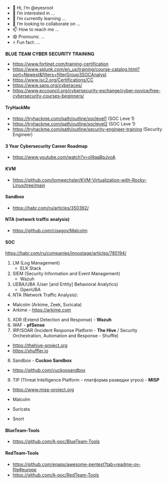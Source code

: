 - 👋 Hi, I’m @eyesroot
- 👀 I’m interested in ...
- 🌱 I’m currently learning ...
- 💞️ I’m looking to collaborate on ...
- 📫 How to reach me ...
- 😄 Pronouns: ...
- ⚡ Fun fact: ...

𝐁𝐋𝐔𝐄 𝐓𝐄𝐀𝐌 𝐂𝐘𝐁𝐄𝐑 𝐒𝐄𝐂𝐔𝐑𝐈𝐓𝐘 𝐓𝐑𝐀𝐈𝐍𝐈𝐍𝐆
- https://www.fortinet.com/training-certification
- https://www.splunk.com/en_us/training/course-catalog.html?sort=Newest&filters=filterGroup3SOCAnalyst
- https://www.isc2.org/Certifications/CC
- https://www.sans.org/cyberaces/
- https://www.eccouncil.org/cybersecurity-exchange/cyber-novice/free-cybersecurity-courses-beginners/

#### TryHackMe
- https://tryhackme.com/path/outline/soclevel1 (SOC Leve 1)
- https://tryhackme.com/path/outline/soclevel2 (SOC Leve 1)
- https://tryhackme.com/path/outline/security-engineer-training (Security Engineer)

#### 3 Year Cybersecurity Career Roadmap
- https://www.youtube.com/watch?v=oI9aaBpJvoA

#### KVM
- https://github.com/tomwechsler/KVM-Virtualization-with-Rocky-Linux/tree/main

#### Sandbox
- https://habr.com/ru/articles/350392/

#### NTA (network traffic analysis)
- https://github.com/cisagov/Malcolm

#### SOC
https://habr.com/ru/companies/innostage/articles/785194/
1. LM (Log Management)
   - ELK Stack
3. SIEM (Security Information and Event Management)
   - Wazuh
5. UEBA/UBA (User [and Entity] Behavioral Analytics)
   - OpenUBA
7. NTA (Network Traffic Analysis):
  - Malcolm (Arkime, Zeek, Suricata)
  - Arkime - https://arkime.com
5. XDR (Extend Detection and Response) - **Wazuh**
6. WAF - **pfSense**
7. IRP/SOAR (Incident Response Platform - **The Hive** / Security Orchestration, Automation and Response - Shuffle)
  - https://thehive-project.org
  - https://shuffler.io
8. Sandbox - **Cuckoo Sandbox**
  - https://github.com/cuckoosandbox
9. TIP (Threat Intelligence Platform - платформа разведки угроз) - **MISP**
  - https://www.misp-project.org

- Malcolm
- Suricata
- Snort

#### BlueTeam-Tools
- https://github.com/A-poc/BlueTeam-Tools

#### RedTeam-Tools
- https://github.com/enaqx/awesome-pentest?tab=readme-ov-file#europe
- https://github.com/A-poc/RedTeam-Tools
<!---
eyesroot/eyesroot is a ✨ special ✨ repository because its `README.md` (this file) appears on your GitHub profile.
You can click the Preview link to take a look at your changes.
--->
